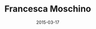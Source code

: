 ---
title: Francesca Moschino
description: 
client: Francesca Moschino
skills:
  - Web Design
  - User Interface
date: 2015-03-17
layout: work
permalink: false
---